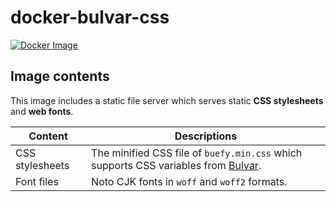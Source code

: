 # docker-bulvar-css
[![Docker Image](https://github.com/cookieqrumbs/docker-bulvar-css/actions/workflows/deploy.yml/badge.svg)](https://github.com/cookieqrumbs/docker-bulvar-css/actions/workflows/deploy.yml)

## Image contents

This image includes a static file server which serves static **CSS stylesheets** and **web fonts**.

| Content         | Descriptions                                                                                                               |
| --------------- | -------------------------------------------------------------------------------------------------------------------------- |
| CSS stylesheets | The minified CSS file of `buefy.min.css` which supports CSS variables from [Bulvar](https://github.com/daniil4udo/bulvar). |
| Font files      | Noto CJK fonts in `woff` and `woff2` formats.                                                                              |
